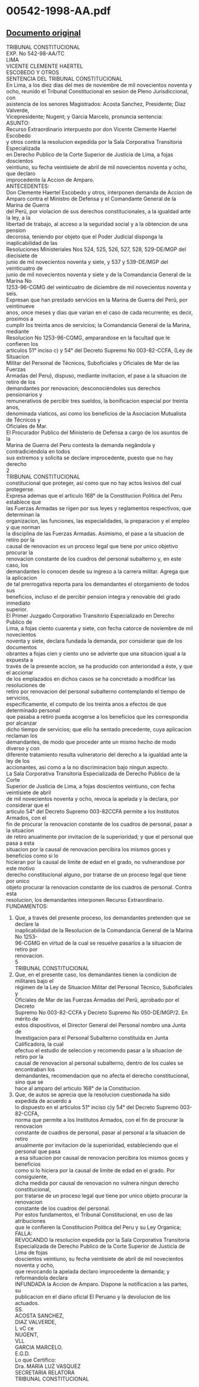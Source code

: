 
00542-1998-AA.pdf
=================
  
[Documento original](https://tc.gob.pe/jurisprudencia/1999/00542-1998-AA.pdf)  
---  
TRIBUNAL CONSTITUCIONAL  
EXP. No 542-98-AA/TC  
LIMA  
VICENTE CLEMENTE HAERTEL  
ESCOBEDO Y OTROS  
SENTENCIA DEL TRIBUNAL CONSTITUCIONAL  
En Lima, a los diez dias del mes de noviembre de mil novecientos noventa y  
ocho, reunido el Tribunal Constitucional en sesion de Pleno Jurisdiccional, con  
asistencia de los senores Magistrados: Acosta Sanchez, Presidente; Diaz Valverde,  
Vicepresidente; Nugent; y Garcia Marcelo, pronuncia sentencia:  
ASUNTO:  
Recurso Extraordinario interpuesto por don Vicente Clemente Haertel Escobedo  
y otros contra la resolucion expedida por la Sala Corporativa Transitoria Especializada  
en Derecho Publico de la Corte Superior de Justicia de Lima, a fojas doscientos  
veintiuno, su fecha veintisiete de abril de mil novecientos noventa y ocho, que declaro  
improcedente la Accion de Amparo.  
ANTECEDENTES:  
Don Clemente Haertel Escobedo y otros, interponen demanda de Accion de  
Amparo contra el Ministro de Defensa y el Comandante General de la Marina de Guerra  
del Perû, por violacion de sus derechos constitucionales, a la igualdad ante la ley, a la  
libertad de trabajo, al acceso a la seguridad social y a la obtencion de una pension  
decorosa, teniendo por objeto que el Poder Judicial disponga la inaplicabilidad de las  
Resoluciones Ministeriales Nos 524, 525, 526, 527, 528, 529-DE/MGP del diecisiete de  
junio de mil novecientos noventa y siete, y 537 y 539-DE/MGP del veinticuatro de  
junio de mil novecientos noventa y siete y de la Comandancia General de la Marina No  
1253-96-CGMG del veinticuatro de diciembre de mil novecientos noventa y seis.  
Expresan que han prestado servicios en la Marina de Guerra del Perû, por veintinueve  
anos, once meses y dias que varian en el caso de cada recurrente; es decir, proximos a  
cumplir los treinta anos de servicios; la Comandancia General de la Marina, mediante  
Resolucion No 1253-96-CGMG, amparandose en la facultad que le confieren los  
articulos 51° inciso c) y 54° del Decreto Supremo No 003-82-CCFA, (Ley de Situacion  
Militar del Personal de Técnicos, Suboficiales y Oficiales de Mar de las Fuerzas  
Armadas del Peru), dispuso, mediante invitacion, el pase a la situacion de retiro de los  
demandantes por renovacion; desconociéndoles sus derechos pensionarios y  
remunerativos de percibir tres sueldos, la bonificacion especial por treinta anos,  
denominada viaticos, asi como los beneficios de la Asociacion Mutualista de Técnicos y  
Oficiales de Mar.  
El Procurador Publico del Ministerio de Defensa a cargo de los asuntos de la  
Marina de Guerra del Peru contesta la demanda negândola y contradiciéndola en todos  
sus extremos y solicita se declare improcedente, puesto que no hay derecho  
2  
TRIBUNAL CONSTITUCIONAL  
constitucional que proteger, asi como que no hay actos lesivos del cual protegerse.  
Expresa ademas que el articulo 168° de la Constitucion Politica del Peru establece que  
las Fuerzas Armadas se rigen por sus leyes y reglamentos respectivos, que determinan la  
organizacion, las funciones, las especialidades, la preparacion y el empleo y que norman  
la disciplina de las Fuerzas Armadas. Asimismo, el pase a la situacion de retiro por la  
causal de renovacion es un proceso legal que tiene por unico objetivo procurar la  
renovacion constante de los cuadros del personal subalterno y, en este caso, los  
demandantes lo conocen desde su ingreso a la carrera militar. Agrega que la aplicacion  
de tal prerrogativa reporta para los demandantes el otorgamiento de todos sus  
beneficios, incluso el de percibir pension integra y renovable del grado inmediato  
superior.  
El Primer Juzgado Corporativo Transitorio Especializado en Derecho Publico de  
Lima, a fojas ciento cuarenta y siete, con fecha catorce de noviembre de mil novecientos  
noventa y siete, declara fundada la demanda, por considerar que de los documentos  
obrantes a fojas cien y ciento uno se advierte que una situacion igual a la expuesta a  
través de la presente accion, se ha producido con anterioridad a éste, y que el accionar  
de los emplazados en dichos casos se ha concretado a modificar las resoluciones de  
retiro por renovacion del personal subalterno contemplando el tiempo de servicios,  
especificamente, el computo de los treinta anos a efectos de que determinado personal  
que pasaba a retiro pueda acogerse a los beneficios que les correspondia por alcanzar  
dicho tiempo de servicios; que ello ha sentado precedente, cuya aplicacion reclaman los  
demandantes, de modo que proceder ante un mismo hecho de modo diverso y con  
diferente tratamiento resulta vulneratorio del derecho a la igualdad ante la ley de los  
accionantes, asi como a la no discriminacion bajo ningun aspecto.  
La Sala Corporativa Transitoria Especializada de Derecho Publico de la Corte  
Superior de Justicia de Lima, a fojas doscientos veintiuno, con fecha veintisiete de abril  
de mil novecientos noventa y ocho, revoca la apelada y la declara, por considerar que el  
articulo 54° del Decreto Supremo 003-82CCFA permite a los Institutos Armados, con el  
fin de procurar la renovacion constante de los cuadros de personal, pasar a la situacion  
de retiro anualmente por invitacion de la superioridad; y que el personal que pasa a esta  
situacion por la causal de renovacion percibira los mismos goces y beneficios como si lo  
hicieran por la causal de limite de edad en el grado, no vulnerandose por este motivo  
derecho constitucional alguno, por tratarse de un proceso legal que tiene por unico  
objeto procurar la renovacion constante de los cuadros de personal. Contra esta  
resolucion, los demandantes interponen Recurso Extraordinario.  
FUNDAMENTOS:  
1. Que, a través del presente proceso, los demandantes pretenden que se declare la  
inaplicabilidad de la Resolucion de la Comandancia General de la Marina No 1253-  
96-CGMG en virtud de la cual se resuelve pasarlos a la situacion de retiro por  
renovacion.  
5  
TRIBUNAL CONSTITUCIONAL  
2. Que, en el presente caso, los demandantes tienen la condicion de militares bajo el  
régimen de la Ley de Situacion Militar del Personal Técnico, Suboficiales y  
Oficiales de Mar de las Fuerzas Armadas del Perû, aprobado por el Decreto  
Supremo No 003-82-CCFA y Decreto Supremo No 050-DE/MGP/2. En mérito de  
estos dispositivos, el Director General del Personal nombro una Junta de  
Investigacion para el Personal Subalterno constituida en Junta Calificadora, la cual  
efectuo el estudio de seleccion y recomendo pasar a la situacion de retiro por la  
causal de renovacion al personal subalterno, dentro de los cuales se encontraban los  
demandantes, recomendacion que no afecta el derecho constitucional, sino que se  
hace al amparo del articulo 168° de la Constitucion.  
3. Que, de autos se aprecia que la resolucion cuestionada ha sido expedida de acuerdo a  
lo dispuesto en el articulos 51° inciso c)y 54° del Decreto Supremo 003-82-CCFA,  
norma que permite a los Institutos Armados, con el fin de procurar la renovacion  
constante de cuadros de personal, pasar al personal a la situacion de retiro  
anualmente por invitacion de la superioridad, estableciendo que el personal que pasa  
a esa situacion por causal de renovacion percibira los mismos goces y beneficios  
como si lo hiciera por la causal de limite de edad en el grado. Por consiguiente,  
dicha medida por causal de renovacion no vulnera ningun derecho constitucional,  
por tratarse de un proceso legal que tiene por unico objeto procurar la renovacion  
constante de los cuadros del personal.  
Por estos fundamentos, el Tribunal Constitucional, en uso de las atribuciones  
que le confieren la Constitucion Politica del Peru y su Ley Organica;  
FALLA:  
REVOCANDO la resolucion expedida por la Sala Corporativa Transitoria  
Especializada de Derecho Publico de la Corte Superior de Justicia de Lima de fojas  
doscientos veintiuno, su fecha veintisiete de abril de mil novecientos noventa y ocho,  
que revocando la apelada declaro improcedente la demanda; y reformandola declara  
INFUNDADA la Accion de Amparo. Dispone la notificacion a las partes, su  
publicacion en el diario oficial El Peruano y la devolucion de los actuados.  
SS.  
ACOSTA SANCHEZ,  
DIAZ VALVERDE,  
L vC ce  
NUGENT,  
VLL  
GARCIA MARCELO.  
E.G.D.  
Lo que Certifico:  
Dra. MARIA LUZ VASQUEZ  
SECRETARIA RELATORA  
TRIBUNAL CONSTITUCIONAL